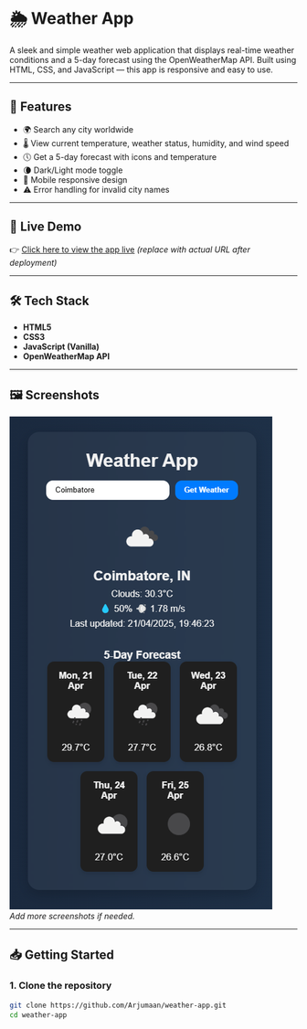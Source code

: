 # 🌦️ Weather App

A sleek and simple weather web application that displays real-time weather conditions and a 5-day forecast using the OpenWeatherMap API. Built using HTML, CSS, and JavaScript — this app is responsive and easy to use.

---

## 📌 Features

- 🌍 Search any city worldwide
- 🌡️ View current temperature, weather status, humidity, and wind speed
- 🕔 Get a 5-day forecast with icons and temperature
- 🌘 Dark/Light mode toggle
- 📱 Mobile responsive design
- ⚠️ Error handling for invalid city names

---

## 🚀 Live Demo

👉 [Click here to view the app live](https://arjumaan.github.io/weather-app/) *(replace with actual URL after deployment)*

---

## 🛠️ Tech Stack

- **HTML5**
- **CSS3**
- **JavaScript (Vanilla)**
- **OpenWeatherMap API**

---

## 🖼️ Screenshots

![Screenshot 1](./screenshot.png)  
*Add more screenshots if needed.*

---

## 📥 Getting Started

### 1. Clone the repository

```bash
git clone https://github.com/Arjumaan/weather-app.git
cd weather-app
